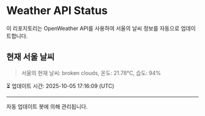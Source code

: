 
# Weather API Status

이 리포지토리는 OpenWeather API를 사용하여 서울의 날씨 정보를 자동으로 업데이트합니다.

## 현재 서울 날씨
> 서울의 현재 날씨: broken clouds, 온도: 21.78°C, 습도: 94%

⏳ 업데이트 시간: 2025-10-05 17:16:09 (UTC)

---
자동 업데이트 봇에 의해 관리됩니다.
